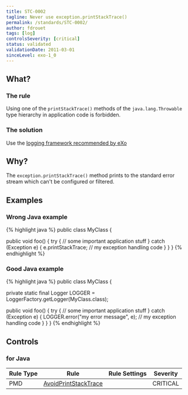 ```yaml
---
title: STC-0002
tagline: Never use exception.printStackTrace()
permalink: /standards/STC-0002/
author: fdrouet
tags: [log]
controlsSeverity: [critical]
status: validated
validationDate: 2011-03-01
sinceLevel: exo-1_0
---
```


<a name="what"></a>
## What?

### <i class="fa fa-info-circle"></i> The rule

Using one of the `printStackTrace()` methods of the `java.lang.Throwable` type hierarchy in application code is forbidden.

### <i class="fa fa-lightbulb-o"></i> The solution

Use the [logging framework recommended by eXo](/standards/STC-0009/)

<a name="why"></a>
## Why?

The `exception.printStackTrace()` method prints to the standard error stream which can't be configured or filtered.

<a name="examples"></a>
## Examples

<div class="panel panel-danger">
  <div class="panel-heading">
    <h3 class="panel-title"><i class="fa fa-thumbs-down pull-right"></i> Wrong Java example</h3>
  </div>
  <div class="panel-body">

{% highlight java %}
public class MyClass {

  public void foo() {
    try {
      // some important application stuff
    } catch (Exception e) {
      e.printStackTrace;
      // my exception handling code
    }
  }
}
{% endhighlight %}

  </div>
</div>


<div class="panel panel-success">
  <div class="panel-heading">
    <h3 class="panel-title"><i class="fa fa-thumbs-up pull-right"></i> Good Java example</h3>
  </div>
  <div class="panel-body">

{% highlight java %}
public class MyClass {

  private static final Logger LOGGER = LoggerFactory.getLogger(MyClass.class);

  public void foo() {
    try {
      // some important application stuff
    } catch (Exception e) {
      LOGGER.error("my error message", e);
      // my exception handling code
    }
  }
}
{% endhighlight %}

  </div>
</div>


<a name="controls"></a>
## <i class="fa fa-shield"></i> Controls

### for Java

<div class="table-responsive">
  <table class="table">
    <thead>
      <tr>
        <th>Rule Type</th>
        <th>Rule</th>
        <th>Rule Settings</th>
        <th>Severity</th>
      </tr>
    </thead>
    <tbody>
    <tr>
      <td>PMD</td>
      <td><a href="http://pmd.sourceforge.net/rules/logging-java.html#AvoidPrintStackTrace">AvoidPrintStackTrace</a></td>
       <td>
       </td>
       <td>CRITICAL</td>
     </tr>
   </tbody>
  </table>
</div>
